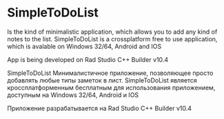 # SimpleToDoList
Is the kind of minimalistic application, which allows you to add any kind of notes to the list. 
SimpleToDoList is a crossplatform free to use application, which is avalable on Windows 32/64, Android and IOS

App is being developed on Rad Studio C++ Builder v10.4

SimpleToDoList 
Минималистичное приложение, позволяющее просто добавлять любые типы заметок в лист.
SimpleToDoList является кроссплатформенным бесплатным для использования приложением, доступным на Windows 32/64, Android и IOS

Приложение разрабатывается на Rad Studio C++ Builder v10.4
